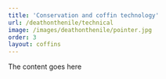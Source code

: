 ```yaml
---
title: 'Conservation and coffin technology'
url: /deathonthenile/technical
image: /images/deathonthenile/pointer.jpg
order: 3
layout: coffins
---
```


The content goes here

